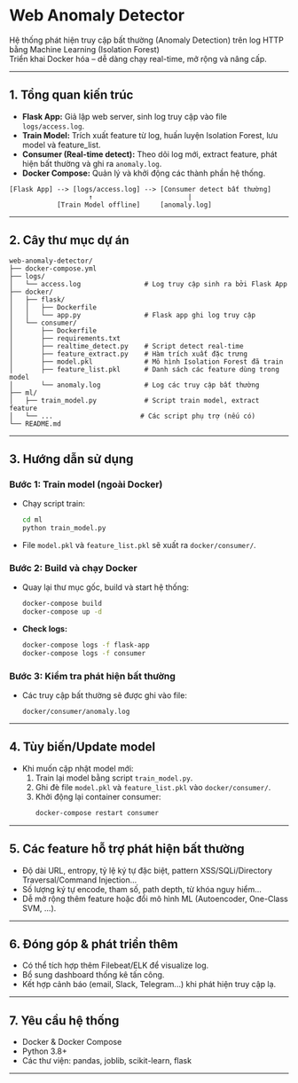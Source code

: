 # Web Anomaly Detector

Hệ thống phát hiện truy cập bất thường (Anomaly Detection) trên log HTTP bằng Machine Learning (Isolation Forest)  
Triển khai Docker hóa – dễ dàng chạy real-time, mở rộng và nâng cấp.

---

## 1. Tổng quan kiến trúc

- **Flask App:** Giả lập web server, sinh log truy cập vào file `logs/access.log`.
- **Train Model:** Trích xuất feature từ log, huấn luyện Isolation Forest, lưu model và feature_list.
- **Consumer (Real-time detect):** Theo dõi log mới, extract feature, phát hiện bất thường và ghi ra `anomaly.log`.
- **Docker Compose:** Quản lý và khởi động các thành phần hệ thống.

```
[Flask App] --> [logs/access.log] --> [Consumer detect bất thường]
                    ↑                        |
            [Train Model offline]     [anomaly.log]
```

---

## 2. Cây thư mục dự án

```
web-anomaly-detector/
├── docker-compose.yml
├── logs/
│   └── access.log                # Log truy cập sinh ra bởi Flask App
├── docker/
│   ├── flask/
│   │   ├── Dockerfile
│   │   └── app.py                # Flask app ghi log truy cập
│   └── consumer/
│       ├── Dockerfile
│       ├── requirements.txt
│       ├── realtime_detect.py    # Script detect real-time
│       ├── feature_extract.py    # Hàm trích xuất đặc trưng
│       ├── model.pkl             # Mô hình Isolation Forest đã train
│       ├── feature_list.pkl      # Danh sách các feature dùng trong model
│       └── anomaly.log           # Log các truy cập bất thường
├── ml/
│   ├── train_model.py            # Script train model, extract feature
│   └── ...                      # Các script phụ trợ (nếu có)
└── README.md
```

---

## 3. Hướng dẫn sử dụng

### **Bước 1: Train model (ngoài Docker)**

- Chạy script train:
  ```bash
  cd ml
  python train_model.py
  ```
- File `model.pkl` và `feature_list.pkl` sẽ xuất ra `docker/consumer/`.

### **Bước 2: Build và chạy Docker**

- Quay lại thư mục gốc, build và start hệ thống:
  ```bash
  docker-compose build
  docker-compose up -d
  ```
- **Check logs:**
  ```bash
  docker-compose logs -f flask-app
  docker-compose logs -f consumer
  ```

### **Bước 3: Kiểm tra phát hiện bất thường**

- Các truy cập bất thường sẽ được ghi vào file:
  ```
  docker/consumer/anomaly.log
  ```

---

## 4. Tùy biến/Update model

- Khi muốn cập nhật model mới:
  1. Train lại model bằng script `train_model.py`.
  2. Ghi đè file `model.pkl` và `feature_list.pkl` vào `docker/consumer/`.
  3. Khởi động lại container consumer:
     ```bash
     docker-compose restart consumer
     ```

---

## 5. Các feature hỗ trợ phát hiện bất thường

- Độ dài URL, entropy, tỷ lệ ký tự đặc biệt, pattern XSS/SQLi/Directory Traversal/Command Injection...
- Số lượng ký tự encode, tham số, path depth, từ khóa nguy hiểm...
- Dễ mở rộng thêm feature hoặc đổi mô hình ML (Autoencoder, One-Class SVM, ...).

---

## 6. Đóng góp & phát triển thêm

- Có thể tích hợp thêm Filebeat/ELK để visualize log.
- Bổ sung dashboard thống kê tấn công.
- Kết hợp cảnh báo (email, Slack, Telegram...) khi phát hiện truy cập lạ.

---

## 7. Yêu cầu hệ thống

- Docker & Docker Compose
- Python 3.8+
- Các thư viện: pandas, joblib, scikit-learn, flask

---
